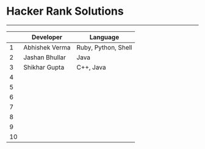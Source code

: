 # Hacker Rank Solutions
---

|   |   Developer  |     Language    |
|---|--------------|-----------------|
| 1 |Abhishek Verma|Ruby, Python, Shell|
| 2 |Jashan Bhullar|     Java        |
| 3 |Shikhar Gupta |  C++, Java      |
| 4 |              |                 |
| 5 |              |                 |
| 6 |              |                 |
| 7 |              |                 |
| 8 |              |                 |
| 9 |              |                 |
| 10|              |                 |
